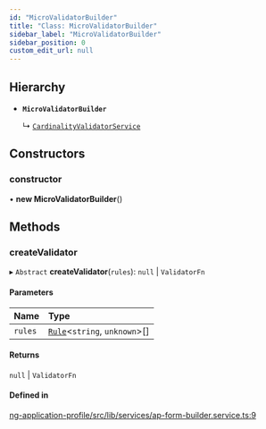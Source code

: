 ```yaml
---
id: "MicroValidatorBuilder"
title: "Class: MicroValidatorBuilder"
sidebar_label: "MicroValidatorBuilder"
sidebar_position: 0
custom_edit_url: null
---
```


## Hierarchy

- **`MicroValidatorBuilder`**

  ↳ [`CardinalityValidatorService`](CardinalityValidatorService)

## Constructors

### constructor

• **new MicroValidatorBuilder**()

## Methods

### createValidator

▸ `Abstract` **createValidator**(`rules`): ``null`` \| `ValidatorFn`

#### Parameters

| Name | Type |
| :------ | :------ |
| `rules` | [`Rule`](../modules#rule)<`string`, `unknown`\>[] |

#### Returns

``null`` \| `ValidatorFn`

#### Defined in

[ng-application-profile/src/lib/services/ap-form-builder.service.ts:9](https://github.com/cognizone/ng-cognizone/blob/0401c67/libs/ng-application-profile/src/lib/services/ap-form-builder.service.ts#L9)
